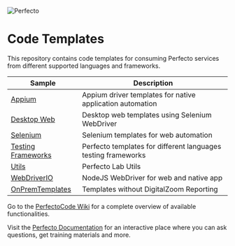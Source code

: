 ![Perfecto](http://www.perfectomobile.com/sites/all/themes/perfecto/img/logo.png)

# Code Templates
This repository contains code templates for consuming Perfecto services from different supported languages and frameworks.


| Sample      | Description     | 
|----------------|------------------|
|[Appium](https://github.com/PerfectoCode/Templates/tree/master/Appium) | Appium driver templates for native application automation|
|[Desktop Web](https://github.com/PerfectoCode/Templates/tree/master/DesktopWeb) | Desktop web templates using Selenium WebDriver |
|[Selenium](https://github.com/PerfectoCode/Templates/tree/master/Selenium) | Selenium templates for web automation |
|[Testing Frameworks](https://github.com/PerfectoCode/Templates/tree/master/Testing%20Frameworks)|Perfecto templates for different languages testing frameworks |
|[Utils](https://github.com/PerfectoCode/Templates/tree/master/Utils) | Perfecto Lab Utils |
|[WebDriverIO](https://github.com/PerfectoCode/Templates/tree/master/WebDriverIO)| NodeJS WebDriver for web and native app|
| [OnPremTemplates](https://github.com/PerfectoCode/Templates/tree/master/OnPremTemplates) | Templates without DigitalZoom Reporting|

Go to the [PerfectoCode Wiki](https://github.com/PerfectoCode/Samples/wiki) for a complete overview of available functionalities.

Visit the [Perfecto Documentation](https://developers.perfectomobile.com/) for an interactive place where you can ask questions, get training materials and more.
